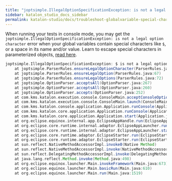 ```yaml
---
title: "joptsimple.IllegalOptionSpecificationException: is not a legal option character"
sidebar: katalon_studio_docs_sidebar
permalink: katalon-studio/docs/troubleshoot-globalvariable-special-character.html
---
```


When running your tests in console mode, you may get the `joptsimple.IllegalOptionSpecificationException: is not a legal option character` error when your global  variables contain special characters like `$`, or a space in its name and/or value. Learn to escape special characters in parameterized objects, [read here](https://docs.katalon.com/katalon-studio/docs/parameterize-web-objects.html#escaping-special-characters).


```groovy
joptsimple.IllegalOptionSpecificationException: $ is not a legal option character
	at joptsimple.ParserRules.ensureLegalOptionCharacter(ParserRules.java:77)
	at joptsimple.ParserRules.ensureLegalOption(ParserRules.java:67)
	at joptsimple.ParserRules.ensureLegalOptions(ParserRules.java:72)
	at joptsimple.OptionParser.acceptsAll(OptionParser.java:267)
	at joptsimple.OptionParser.acceptsAll(OptionParser.java:260)
	at joptsimple.OptionParser.accepts(OptionParser.java:252)
	at com.kms.katalon.execution.console.ConsoleMain.acceptConsoleOptionList(ConsoleMain.java:421)
	at com.kms.katalon.execution.console.ConsoleMain.launch(ConsoleMain.java:217)
	at com.kms.katalon.console.application.Application.runConsole(Application.java:71)
	at com.kms.katalon.core.application.Application.runConsole(Application.java:93)
	at com.kms.katalon.core.application.Application.start(Application.java:72)
	at org.eclipse.equinox.internal.app.EclipseAppHandle.run(EclipseAppHandle.java:196)
	at org.eclipse.core.runtime.internal.adaptor.EclipseAppLauncher.runApplication(EclipseAppLauncher.java:134)
	at org.eclipse.core.runtime.internal.adaptor.EclipseAppLauncher.start(EclipseAppLauncher.java:104)
	at org.eclipse.core.runtime.adaptor.EclipseStarter.run(EclipseStarter.java:388)
	at org.eclipse.core.runtime.adaptor.EclipseStarter.run(EclipseStarter.java:243)
	at sun.reflect.NativeMethodAccessorImpl.invoke0(Native Method)
	at sun.reflect.NativeMethodAccessorImpl.invoke(NativeMethodAccessorImpl.java:62)
	at sun.reflect.DelegatingMethodAccessorImpl.invoke(DelegatingMethodAccessorImpl.java:43)
	at java.lang.reflect.Method.invoke(Method.java:498)
	at org.eclipse.equinox.launcher.Main.invokeFramework(Main.java:673)
	at org.eclipse.equinox.launcher.Main.basicRun(Main.java:610)
	at org.eclipse.equinox.launcher.Main.run(Main.java:1519)
```

